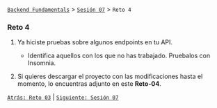 [`Backend Fundamentals`](../../README.md) > [`Sesión 07`](../README.md) > `Reto 4`
	
### Reto 4

1. Ya hiciste pruebas sobre algunos endpoints en tu API. 

   - Identifica aquellos con los que no has trabajado. Pruebalos con Insomnia.

2. Si quieres descargar el proyecto con las modificaciones hasta el momento, lo encuentras adjunto en este <b>Reto-04</b>.

[`Atrás: Reto 03`](../Reto-03) | [`Siguiente: Sesión 07`](../README.md)